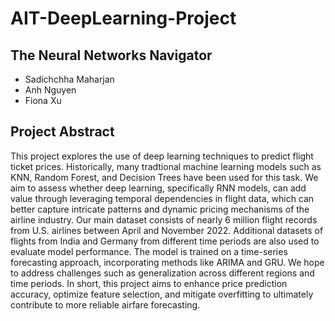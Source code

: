 # AIT-DeepLearning-Project

## The Neural Networks Navigator
- Sadichchha Maharjan
- Anh Nguyen
- Fiona Xu

## Project Abstract
This project explores the use of deep learning techniques to predict flight ticket prices. Historically, many tradtional machine learning models such as KNN, Random Forest, and Decision Trees have been used for this task. We aim to assess whether deep learning, specifically RNN models, can add value through leveraging temporal dependencies in flight data, which can better capture intricate patterns and dynamic pricing mechanisms of the airline industry. Our main dataset consists of nearly 6 million flight records from U.S. airlines between April and November 2022. Additional datasets of flights from India and Germany from different time periods are also used to evaluate model performance. The model is trained on a time-series forecasting approach, incorporating methods like ARIMA and GRU. We hope to address challenges such as generalization across different regions and time periods. In short, this project aims to enhance price prediction accuracy, optimize feature selection, and mitigate overfitting to ultimately contribute to more reliable airfare forecasting.